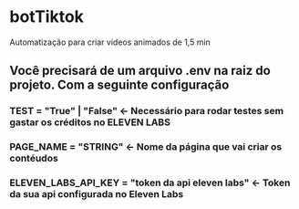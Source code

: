 # botTiktok
Automatização para criar videos animados de 1,5 min

## Você precisará de um arquivo .env na raiz do projeto. Com a seguinte configuração
### TEST = "True" | "False"                          <- Necessário para rodar testes sem gastar os créditos no ELEVEN LABS
### PAGE_NAME = "STRING"                             <- Nome da página que vai criar os contéudos
### ELEVEN_LABS_API_KEY = "token da api eleven labs" <- Token da sua api configurada no Eleven Labs
